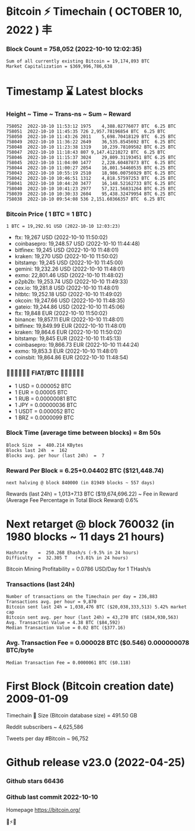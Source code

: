 # ₿itcoin ⚡ Timechain ( OCTOBER 10, 2022 ) 丰

### Block Count	=  758,052 (2022-10-10 12:02:35)
    Sum of all currently existing Bitcoin = 19,174,893 BTC
    Market Capitalization = $369,996,786,638
    
# Timestamp ⌛  Latest blocks
### Height	~  Time	~  Trans-ns 	~  Sum	~  Reward
    758052	2022-10-10 11:53:12	1975	4,388.02776077 BTC	6.25 BTC
    758051	2022-10-10 11:45:35	726	2,957.78196854 BTC	6.25 BTC
    758050	2022-10-10 11:43:26	2011	5,698.70418129 BTC	6.25 BTC
    758049	2022-10-10 11:36:22	2649	36,535.8545692 BTC	6.25 BTC
    758048	2022-10-10 11:23:38	1319	10,239.78109582 BTC	6.25 BTC
    758047	2022-10-10 11:18:43	807	9,147.41210272 BTC	6.25 BTC
    758046	2022-10-10 11:15:37	3024	29,809.31193451 BTC	6.25 BTC
    758045	2022-10-10 11:04:00	1477	2,228.60487873 BTC	6.25 BTC
    758044	2022-10-10 11:00:27	2054	16,801.54460535 BTC	6.25 BTC
    758043	2022-10-10 10:55:19	2510	18,986.00756929 BTC	6.25 BTC
    758042	2022-10-10 10:46:51	1312	4,818.57597253 BTC	6.25 BTC
    758041	2022-10-10 10:44:20	3477	16,148.52162733 BTC	6.25 BTC
    758040	2022-10-10 10:41:23	2977	57,321.56831264 BTC	6.25 BTC
    758039	2022-10-10 10:30:33	2604	95,438.32479954 BTC	6.25 BTC
    758038	2022-10-10 09:54:08	536	2,151.60366357 BTC	6.25 BTC    
    
### Bitcoin Price  ( 1 BTC = 1 BTC )
	1 BTC = 19,292.91 USD (2022-10-10 12:03:23)
- ftx: 19,267 USD (2022-10-10 11:50:02)
- coinbasepro: 19,248.57 USD (2022-10-10 11:44:48)
- bitfinex: 19,245 USD (2022-10-10 11:48:01)
- kraken: 19,270 USD (2022-10-10 11:50:02)
- bitstamp: 19,245 USD (2022-10-10 11:45:00)
- gemini: 19,232.26 USD (2022-10-10 11:48:01)
- exmo: 22,801.46 USD (2022-10-10 11:48:02)
- p2pb2b: 19,253.74 USD (2022-10-10 11:49:33)
- cex.io: 19,281.8 USD (2022-10-10 11:48:01)
- hitbtc: 19,252.18 USD (2022-10-10 11:49:02)
- okcoin: 19,247.66 USD (2022-10-10 11:48:35)
- gateio: 19,244.86 USD (2022-10-10 11:45:06)
- ftx: 19,848 EUR (2022-10-10 11:50:02)
- binance: 19,857.11 EUR (2022-10-10 11:48:01)
- bitfinex: 19,849.99 EUR (2022-10-10 11:48:01)
- kraken: 19,864.6 EUR (2022-10-10 11:50:02)
- bitstamp: 19,845 EUR (2022-10-10 11:45:13)
- coinbasepro: 19,866.73 EUR (2022-10-10 11:44:24)
- exmo: 19,853.3 EUR (2022-10-10 11:48:01)
- coinsbit: 19,864.86 EUR (2022-10-10 11:48:54)
### 💱💶💵💷💴💱 FIAT/BTC 💱💴💷💵💶💱
- 1 USD = 0.000052 BTC
- 1 EUR = 0.00005 BTC
- 1 RUB = 0.00000081 BTC
- 1 JPY = 0.00000036 BTC
- 1 USDT = 0.000052 BTC
- 1 BRZ = 0.0000099 BTC
### Block Time (average time between blocks)	= 8m 50s
    Block Size  =  480.214 KBytes
    Blocks last 24h  =  162
    Blocks avg. per hour (last 24h)  =  7
### Reward Per Block = 6.25+0.04402 BTC ($121,448.74) 
    next halving @ block 840000 (in 81949 blocks ~ 557 days)
Rewards (last 24h) = 1,013+7.13 BTC ($19,674,696.22) ~ Fee in Reward (Average Fee Percentage in Total Block Reward)	0.6%
# Next retarget @ block 760032 (in 1980 blocks ~ 11 days 21 hours)
    Hashrate    =  250.268 Ehash/s (-9.5% in 24 hours)
    Difficulty  =  32.305 T   (+3.01% in 24 hours) 
Bitcoin Mining Profitability	= 0.0786 USD/Day for 1 THash/s
### Transactions (last 24h)
    Number of transactions on the Timechain per day = 236,883
    Transactions avg. per hour = 9,870
    Bitcoin sent last 24h = 1,038,476 BTC ($20,038,333,513) 5.42% market cap
    Bitcoin sent avg. per hour (last 24h) = 43,270 BTC ($834,930,563)
    Avg. Transaction Value = 4.38 BTC ($84,592)
    Median Transaction Value = 0.02 BTC ($377.16)
### Avg. Transaction Fee = 0.000028 BTC ($0.546) 0.000000078 BTC/byte
    Median Transaction Fee = 0.0000061 BTC ($0.118)
    
# First Block (Bitcoin creation date)	2009-01-09
Timechain 🪩 Size (Bitcoin database size)	= 491.50 GB

Reddit subscribers	~ 4,625,586

Tweets per day #Bitcoin	~ 96,752

# Github release	v23.0 (2022-04-25)
### Github stars	66436
### Github last commit	2022-10-10

Homepage	https://bitcoin.org/

💙⚡💜
